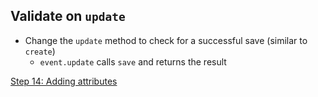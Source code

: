 ## Validate on `update`

- Change the `update` method to check for a successful save (similar to `create`)
  - `event.update` calls `save` and returns the result

  
[Step 14: Adding attributes](14_adding_attributes.md)